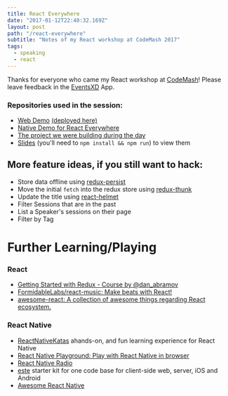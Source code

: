 ```yaml
---
title: React Everywhere
date: "2017-01-12T22:40:32.169Z"
layout: post
path: "/react-everywhere"
subtitle: "Notes of my React workshop at CodeMash 2017"
tags:
  - speaking
  - react
---
```


Thanks for everyone who came my React workshop at [CodeMash](http://codemash.org)! Please leave feedback in the [EventsXD](https://eventsxd.com/download) App.

### Repositories used in the session:

* [Web Demo](https://github.com/ignu/react-everywhere-web-demo) [(deployed here)](http://codemash.surge.sh)
* [Native Demo for React Everywhere](https://github.com/ignu/react-everywhere-native-demo)
* [The project we were building during the day](https://github.com/ignu/codemash-react-workshop)
* [Slides](https://github.com/ignu/react-everywhere-workshop) (you'll need to `npm install && npm run`) to  view them

## More feature ideas, if you still want to hack:

  * Store data offline using [redux-persist](https://github.com/rt2zz/redux-persist)
  * Move the initial `fetch` into the redux store using [redux-thunk](https://github.com/gaearon/redux-thunk)
  * Update the title using [react-helmet](https://github.com/nfl/react-helmet)
  * Filter Sessions that are in the past
  * List a Speaker's sessions on their page
  * Filter by Tag

# Further Learning/Playing

### React

* [Getting Started with Redux - Course by @dan_abramov](https://egghead.io/courses/getting-started-with-redux)
* [FormidableLabs/react-music: Make beats with React!](https://github.com/FormidableLabs/react-music)
* [awesome-react: A collection of awesome things regarding React ecosystem.](https://github.com/enaqx/awesome-react)

### React Native

  * [ReactNativeKatas](https://github.com/jondot/ReactNativeKatas)  ahands-on, and fun learning experience for React Native
  * [React Native Playground: Play with React Native in browser](https://rnplay.org/)
  * [React Native Radio](https://devchat.tv/react-native-radio)
  * [este](http://github.com/este/este) starter kit for one code base for client-side web, server, iOS and Android
  * [Awesome React Native](https://github.com/jondot/awesome-react-native)

